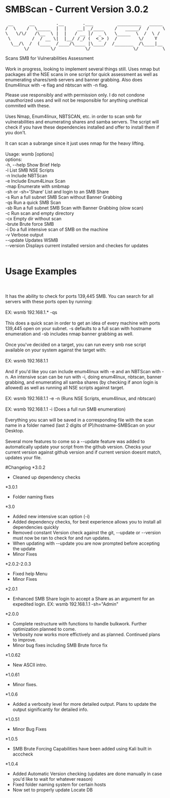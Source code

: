 # SMBScan - Current Version 3.0.2

<pre>
 __      __        .__       .___         _________   _____ __________ 
/  \    /  \_____  |  |    __| _/____    /   _____/  /     \\______   \
\   \/\/   /\__  \ |  |   / __ |/  _ \   \_____  \  /  \ /  \|    |  _/
 \        /  / __ \|  |__/ /_/ (  <_> )  /        \/    Y    \    |   \
  \__/\  /  (____  /____/\____ |\____/  /_______  /\____|__  /______  /
       \/        \/           \/                \/         \/       \/ 
</pre>


Scans SMB for Vulnerabilities Assessment
<br />
<br />
Work in progress, looking to implement several things still.
Uses nmap but packages all the NSE scans in one script for quick assessment as well as enumerating shares/smb servers and banner grabbing.
Also does Enum4linux with -e flag and nbtscan with -n flag.

Please use responsibly and with permission only.  I do not condone unauthorized uses and will not be responsible for anything unethical commited with these.
<br />
<br />
Uses Nmap, Enum4linux, NBTSCAN, etc. in order to scan smb for vulnerabilities and enumerating shares and samba servers.  The script will check if you have these dependencies installed and offer to install them if you don't.
<br />
<br />
It can scan a subrange since it just uses nmap for the heavy lifting.
<br />
<br />
Usage: wsmb <target> [options]
<br />
options:
<br />
-h, --help                    Show Brief Help
<br />
-l                            List SMB NSE Scripts
<br />
-n                            Include NBTScan
<br />
-e                            Include Enum4Linux Scan
<br />
-map                          Enumerate with smbmap
<br />
-sh or -sh='Share'            List and login to an SMB Share
<br />
-s                            Run a full subnet SMB Scan without Banner Grabbing
<br />
-qs                           Run a quick SMB Scan
<br />
-sb                           Run a full subnet SMB Scan with Banner Grabbing (slow scan)
<br />
-c                            Run scan and empty directory
<br />
-cx                           Empty dir without scan
<br />
-brute                        Brute force SMB
<br />
-i                            Do a full intensive scan of SMB on the machine
<br />
-v                            Verbose output
<br />
--update                      Updates WSMB
<br />
--version                     Displays current installed version and checkes for updates
<br />
<br />
# Usage Examples
<br />
<br />
It has the ability to check for ports 139,445 SMB.  You can search for all servers with these ports open by running:
<br />
<br />
EX: wsmb 192.168.1.* -qs
<br />
<br />
This does a quick scan in order to get an idea of every machine with ports 139,445 open on your subnet.  -s defaults to a full scan with hostname enumeration and -sb includes nmap banner grabbing as well.
<br />
<br />
Once you've decided on a target, you can run every smb nse script available on your system against the target with:
<br />
<br />
EX: wsmb 192.168.1.1
<br />
<br />
And if you'd like you can include enum4linux with -e and an NBTScan with -n.  An intensive scan can be run with -i, doing enum4linux, nbtscan, banner grabbing, and enumerating all samba shares (by checking if anon login is allowed) as well as running all NSE scripts against target.
<br />
<br />
EX: wsmb 192.168.1.1 -e -n (Runs NSE Scripts, enum4linux, and nbtscan)
<br />
<br />
EX: wsmb 192.168.1.1 -i (Does a full run SMB enumeration)
<br />
<br />
Everything you scan will be saved in a corresponding file with the scan name in a folder named (last 2 digits of IP)/hostname-SMBScan on your Desktop.
<br />
<br />
Several more features to come so a --update feature was added to automatically update your script from the github version.  Checks your current version against github version and if current version doesnt match, updates your file.

#Changelog
*3.0.2
<ul>
<li> Cleaned up dependency checks</li>
</ul>

*3.0.1
<ul>
<li> Folder naming fixes</li>
</ul>

*3.0
<ul>
<li> Added new intensive scan option (-i)</li>
<li> Added dependency checks, for best experience allows you to install all dependencies quickly</li>
<li> Removed constant Version check against the git, --update or --version must now be ran to check for and run updates.</li>
<li> When updating with --update you are now prompted before accepting the update</li>
<li> Minor Fixes</li>
</ul>

*2.0.2-2.0.3
<ul>
<li> Fixed help Menu</li>
<li> Minor Fixes</li>
</ul>

*2.0.1
<ul>
<li> Enhanced SMB Share login to accept a Share as an argument for an expedited login.  EX: wsmb 192.168.1.1 -sh="Admin"</li>
</ul>

*2.0.0
<ul>
<li> Complete restructure with functions to handle bulkwork. Further optimization planned to come.</li>
<li> Verbosity now works more effictively and as planned.  Continued plans to improve.</li>
<li> Minor bug fixes including SMB Brute force fix</li>
</ul>

*1.0.62
<ul>
<li> New ASCII intro.</li>
</ul>

*1.0.61
<ul>
<li> Minor fixes.</li>
</ul>

*1.0.6
<ul>
<li> Added a verbosity level for more detailed output.  Plans to update the output significantly for detailed info.</li>
</ul>

*1.0.51
<ul>
<li> Minor Bug Fixes</li>
</ul>

*1.0.5
<ul>
<li> SMB Brute Forcing Capabilities have been added using Kali built in acccheck</li>
</ul>

*1.0.4 
<ul>
<li>Added Automatic Version checking (updates are done manually in case you'd like to wait for whatever reason)</li>
<li>Fixed folder naming system for certain hosts</li>
<li>Now set to properly update Locate DB</li>
</ul>

